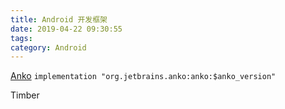 ```yaml
---
title: Android 开发框架
date: 2019-04-22 09:30:55
tags:
category: Android 
---
```


[Anko](https://github.com/Kotlin/anko)  `implementation "org.jetbrains.anko:anko:$anko_version"`

Timber

